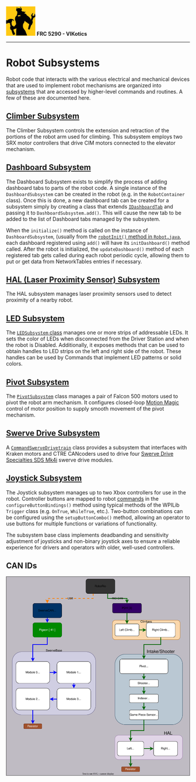 ![FRC 5290 - VIKotics](../../../../../../doc/graphics/5920-vikotics-logo_80x80.png "FRC 5290 - VIKotics")
**FRC 5290 - VIKotics**

---

# Robot Subsystems

Robot code that interacts with the various electrical and mechanical devices
that are used to implement robot mechanisms are organized into
[subsystems](https://docs.wpilib.org/en/stable/docs/software/commandbased/subsystems.html)
that are accessed by higher-level commands and routines.  A few of these are
documented here.

## [Climber Subsystem](./climber/)

The Climber Subsystem controls the extension and retraction of the portions of
the robot arm used for climbing.  This subsystem employs two SRX motor controllers
that drive CIM motors connected to the elevator mechanism.

## [Dashboard Subsystem](./dashboard/)

The Dashboard Subsystem exists to simplify the process of adding dashboard tabs
to parts of the robot code.  A single instance of the `DashboardSubsystem` can
be created in the robot (e.g. in the `RobotContainer` class).  Once this is
done, a new dashboard tab can be created for a subsystem simply by creating a
class that extends [`IDashboardTab`](../../lib/dashboard/IDashboardTab.java) and passing
it to `DashboardSubsystem.add()`.  This will cause the new tab to be added to
the list of Dashboard tabs managed by the subsystem.

When the `initialize()` method is called on the instance of `DashboardSubsystem`,
(usually from the [`robotInit()` method in `Robot.java`](../Robot.java), each
dashboard registered using `add()` will have its `initDashboard()` method called.
After the robot is initialized, the `updateDashboard()` method of each
registered tab gets called during each robot periodic cycle, allowing them to
put or get data from NetworkTables entries if necessary.

## [HAL (Laser Proximity Sensor) Subsystem](./HAL/)

The HAL subsystem manages laser proximity sensors used to detect proximity of a
nearby robot.

## [LED Subsystem](./LEDs/)

The [`LEDSubsystem` class](LEDs/LEDSubsystem.java) manages one or more
strips of addressable LEDs.  It sets the color of LEDs when disconnected from the
Driver Station and when the robot is Disabled.  Additionally, it exposes methods
that can be used to obtain handles to LED strips on the left and right side of
the robot.  These handles can be used by Commands that implement LED patterns or
solid colors.

## [Pivot Subsystem](./pivot/)

The [`PivotSubsystem`](./Pivot/ShooterPivotSubsystem.java) class
manages a pair of Falcon 500 motors used to pivot the robot arm mechanism.  It configures
closed-loop [Motion Magic](https://pro.docs.ctr-electronics.com/en/latest/docs/api-reference/device-specific/talonfx/motion-magic.html) control of motor position to supply smooth movement of the pivot mechanism.

## [Swerve Drive Subsystem](./swerveCTRE/)

A [`CommandSwerveDrivetrain`](./swerveCTRE/CommandSwerveDrivetrain.java) class provides a subsystem that
interfaces with Kraken motors and CTRE CANcoders used to drive four
[Swerve Drive Specialties SDS Mk4i](https://www.swervedrivespecialties.com/products/mk4i-swerve-module)
swerve drive modules.

## [Joystick Subsystem](./JoystickSubsystem.java)

The Joystick subsystem manages up to two Xbox controllers for use in the robot.
Controller buttons are mapped to robot [commands](../commands/commands.md) in
the `configureButtonBindings()` method using typical methods of the WPILib
`Trigger` class (e.g. `OnTrue`, `WhileTrue`, etc.).  Two-button combinations can
be configured using the `setupButtonCombo()` method, allowing an operator to
use buttons for multiple functions or variations of functionality.

The subsystem base class implements deadbanding and sensitivity adjustment of
joysticks and non-binary joystick axes to ensure a reliable experience for
drivers and operators with older, well-used controllers.


## CAN IDs

![CAN ID's in the robot](../../../../../../doc/graphics/CAN-devices.svg "FRC 5290 - VIKotics")